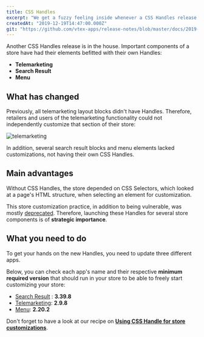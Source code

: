 ```yaml
---
title: CSS Handles
excerpt: "We get a fuzzy feeling inside whenever a CSS Handles release is nearby! Have a look at the store's components that gained new Handles and are ready to be fully customized: Menu, Search Result and Product Price."
createdAt: "2019-12-19T14:47:00.000Z"
git: "https://github.com/vtex-apps/release-notes/blob/master/docs/2019-week-47-48-49-50-51/css-handles.md"
---
```


Another CSS Handles release is in the house. Important components of a store have had their elements befitted with their own Handles:

- **Telemarketing**
- **Search Result**
- **Menu**

## What has changed

Previously, all telemarketing layout blocks didn't have Handles. Therefore, retailers and users of the telemarketing functionality could not independently customize that section of their store:

![telemarketing](https://user-images.githubusercontent.com/52087100/71182442-dab34380-2254-11ea-8a86-e8ef4d3f09f1.png)

In addition, several search result blocks and menu elements lacked customizations, not having their own CSS Handles.

## Main advantages 

Without CSS Handles, the store depended on CSS Selectors, which looked at a page's HTML structure, when selecting an element for customization. 

This store customization practice, in addition to being vulnerable, was mostly [deprecated](https://vtex.io/docs/releases/2019-week-43-44/css-selectors-deprecation). Therefore, launching these Handles for several store components is of **strategic importance**.

## What you need to do

To get your hands on the new Handles, you need to update three different apps. 

Below, you can check each app's name and their respective **minimum required version** that should run in your store to be able to freely start customizing your store:

- [Search Result](https://vtex.io/docs/components/all/vtex.search-result/) : **3.39.8**
- [Telemarketing](https://vtex.io/docs/components/all/vtex.telemarketing/): **2.9.8**
- [Menu](https://vtex.io/docs/components/all/vtex.menu/): **2.20.2**

Don't forget to have a look at our recipe on [**Using CSS Handle for store customizations**](https://developers.vtex.com/docs/guides/vtex-io-documentation-using-css-handles-for-store-customization). 
